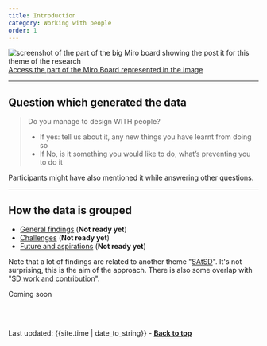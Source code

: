 ```yaml
---
title: Introduction
category: Working with people
order: 1
---
```


![screenshot of the part of the big Miro board showing the post it for this theme of the research](/practitioner-stories/images/working-with-people.png)
[Access the part of the Miro Board represented in the image](https://miro.com/app/board/o9J_ldOzA14=/?moveToWidget=3074457352333741368&cot=14)


<hr class="big">


## Question which generated the data
<blockquote class="alt">
<p>Do you manage to design WITH people?</p>
<ul>
<li>If yes: tell us about it, any new things you have learnt from doing so</li>
<li>If No, is it something you would like to do, what’s preventing you to do it</li>
</ul>
</blockquote>

Participants might have also mentioned it while answering other questions.

<hr class="big">

## How the data is grouped
- [General findings](/practitioner-stories/Working-with-people/general) (**Not ready yet**)
- [Challenges](/practitioner-stories/Working-with-people/challenges) (**Not ready yet**)
- [Future and aspirations](/practitioner-stories/Working-with-people/future) (**Not ready yet**)

Note that a lot of findings are related to another theme "[SAtSD](/practitioner-stories/SAtSD/intro)". It's not surprising, this is the aim of the approach. There is also some overlap with "[SD work and contribution](/practitioner-stories/SD-work-contributions/intro)".

<p><span class="tag-alt">Coming soon</span></p>

<br><br>
<div>Last updated: {{site.time | date_to_string}} - <a href="#"><strong>Back to top</strong></a></div>
